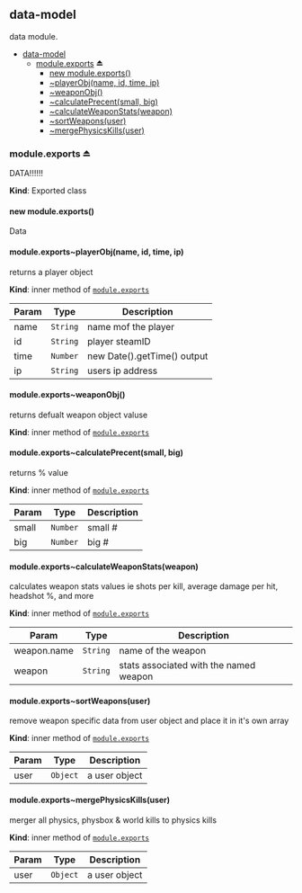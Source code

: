 <a name="module_data-model"></a>

## data-model
data module.


* [data-model](#module_data-model)
    * [module.exports](#exp_module_data-model--module.exports) ⏏
        * [new module.exports()](#new_module_data-model--module.exports_new)
        * [~playerObj(name, id, time, ip)](#module_data-model--module.exports..playerObj)
        * [~weaponObj()](#module_data-model--module.exports..weaponObj)
        * [~calculatePrecent(small, big)](#module_data-model--module.exports..calculatePrecent)
        * [~calculateWeaponStats(weapon)](#module_data-model--module.exports..calculateWeaponStats)
        * [~sortWeapons(user)](#module_data-model--module.exports..sortWeapons)
        * [~mergePhysicsKills(user)](#module_data-model--module.exports..mergePhysicsKills)

<a name="exp_module_data-model--module.exports"></a>

### module.exports ⏏
DATA!!!!!!

**Kind**: Exported class  
<a name="new_module_data-model--module.exports_new"></a>

#### new module.exports()
Data

<a name="module_data-model--module.exports..playerObj"></a>

#### module.exports~playerObj(name, id, time, ip)
returns a player object

**Kind**: inner method of [<code>module.exports</code>](#exp_module_data-model--module.exports)  

| Param | Type | Description |
| --- | --- | --- |
| name | <code>String</code> | name mof the player |
| id | <code>String</code> | player steamID |
| time | <code>Number</code> | new Date().getTime() output |
| ip | <code>String</code> | users ip address |

<a name="module_data-model--module.exports..weaponObj"></a>

#### module.exports~weaponObj()
returns defualt weapon object valuse

**Kind**: inner method of [<code>module.exports</code>](#exp_module_data-model--module.exports)  
<a name="module_data-model--module.exports..calculatePrecent"></a>

#### module.exports~calculatePrecent(small, big)
returns % value

**Kind**: inner method of [<code>module.exports</code>](#exp_module_data-model--module.exports)  

| Param | Type | Description |
| --- | --- | --- |
| small | <code>Number</code> | small # |
| big | <code>Number</code> | big # |

<a name="module_data-model--module.exports..calculateWeaponStats"></a>

#### module.exports~calculateWeaponStats(weapon)
calculates weapon stats values ie shots per kill, average damage per hit, headshot %, and more

**Kind**: inner method of [<code>module.exports</code>](#exp_module_data-model--module.exports)  

| Param | Type | Description |
| --- | --- | --- |
| weapon.name | <code>String</code> | name of the weapon |
| weapon | <code>String</code> | stats associated with the named weapon |

<a name="module_data-model--module.exports..sortWeapons"></a>

#### module.exports~sortWeapons(user)
remove weapon specific data from user object and place it in it's own array

**Kind**: inner method of [<code>module.exports</code>](#exp_module_data-model--module.exports)  

| Param | Type | Description |
| --- | --- | --- |
| user | <code>Object</code> | a user object |

<a name="module_data-model--module.exports..mergePhysicsKills"></a>

#### module.exports~mergePhysicsKills(user)
merger all physics, physbox & world kills to physics kills

**Kind**: inner method of [<code>module.exports</code>](#exp_module_data-model--module.exports)  

| Param | Type | Description |
| --- | --- | --- |
| user | <code>Object</code> | a user object |

